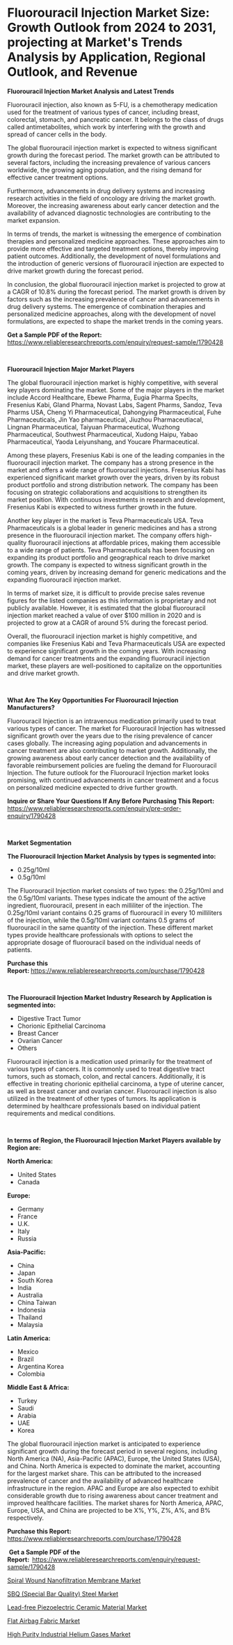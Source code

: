 <p><h1>Fluorouracil Injection Market Size: Growth Outlook from 2024 to 2031, projecting at Market's Trends Analysis by Application, Regional Outlook, and Revenue</h1></p><p><strong>Fluorouracil Injection Market Analysis and Latest Trends</strong></p>
<p><p>Fluorouracil injection, also known as 5-FU, is a chemotherapy medication used for the treatment of various types of cancer, including breast, colorectal, stomach, and pancreatic cancer. It belongs to the class of drugs called antimetabolites, which work by interfering with the growth and spread of cancer cells in the body.</p><p>The global fluorouracil injection market is expected to witness significant growth during the forecast period. The market growth can be attributed to several factors, including the increasing prevalence of various cancers worldwide, the growing aging population, and the rising demand for effective cancer treatment options.</p><p>Furthermore, advancements in drug delivery systems and increasing research activities in the field of oncology are driving the market growth. Moreover, the increasing awareness about early cancer detection and the availability of advanced diagnostic technologies are contributing to the market expansion.</p><p>In terms of trends, the market is witnessing the emergence of combination therapies and personalized medicine approaches. These approaches aim to provide more effective and targeted treatment options, thereby improving patient outcomes. Additionally, the development of novel formulations and the introduction of generic versions of fluorouracil injection are expected to drive market growth during the forecast period.</p><p>In conclusion, the global fluorouracil injection market is projected to grow at a CAGR of 10.8% during the forecast period. The market growth is driven by factors such as the increasing prevalence of cancer and advancements in drug delivery systems. The emergence of combination therapies and personalized medicine approaches, along with the development of novel formulations, are expected to shape the market trends in the coming years.</p></p>
<p><strong>Get a Sample PDF of the Report:&nbsp;</strong> <a href="https://www.reliableresearchreports.com/enquiry/request-sample/1790428">https://www.reliableresearchreports.com/enquiry/request-sample/1790428</a></p>
<p>&nbsp;</p>
<p><strong>Fluorouracil Injection Major Market Players</strong></p>
<p><p>The global fluorouracil injection market is highly competitive, with several key players dominating the market. Some of the major players in the market include Accord Healthcare, Ebewe Pharma, Eugia Pharma Speclts, Fresenius Kabi, Gland Pharma, Novast Labs, Sagent Pharms, Sandoz, Teva Pharms USA, Cheng Yi Pharmaceutical, Dahongying Pharmaceutical, Fuhe Pharmaceuticals, Jin Yao pharmaceutical, Jiuzhou Pharmaceutiacal, Lingnan Pharmaceutical, Taiyuan Pharmaceutical, Wuzhong Pharmaceutical, Southwest Pharmaceutical, Xudong Haipu, Yabao Pharmaceutical, Yaoda Leiyunshang, and Youcare Pharmaceutical.</p><p>Among these players, Fresenius Kabi is one of the leading companies in the fluorouracil injection market. The company has a strong presence in the market and offers a wide range of fluorouracil injections. Fresenius Kabi has experienced significant market growth over the years, driven by its robust product portfolio and strong distribution network. The company has been focusing on strategic collaborations and acquisitions to strengthen its market position. With continuous investments in research and development, Fresenius Kabi is expected to witness further growth in the future.</p><p>Another key player in the market is Teva Pharmaceuticals USA. Teva Pharmaceuticals is a global leader in generic medicines and has a strong presence in the fluorouracil injection market. The company offers high-quality fluorouracil injections at affordable prices, making them accessible to a wide range of patients. Teva Pharmaceuticals has been focusing on expanding its product portfolio and geographical reach to drive market growth. The company is expected to witness significant growth in the coming years, driven by increasing demand for generic medications and the expanding fluorouracil injection market.</p><p>In terms of market size, it is difficult to provide precise sales revenue figures for the listed companies as this information is proprietary and not publicly available. However, it is estimated that the global fluorouracil injection market reached a value of over $100 million in 2020 and is projected to grow at a CAGR of around 5% during the forecast period.</p><p>Overall, the fluorouracil injection market is highly competitive, and companies like Fresenius Kabi and Teva Pharmaceuticals USA are expected to experience significant growth in the coming years. With increasing demand for cancer treatments and the expanding fluorouracil injection market, these players are well-positioned to capitalize on the opportunities and drive market growth.</p></p>
<p>&nbsp;</p>
<p><strong>What Are The Key Opportunities For Fluorouracil Injection Manufacturers?</strong></p>
<p><p>Fluorouracil Injection is an intravenous medication primarily used to treat various types of cancer. The market for Fluorouracil Injection has witnessed significant growth over the years due to the rising prevalence of cancer cases globally. The increasing aging population and advancements in cancer treatment are also contributing to market growth. Additionally, the growing awareness about early cancer detection and the availability of favorable reimbursement policies are fueling the demand for Fluorouracil Injection. The future outlook for the Fluorouracil Injection market looks promising, with continued advancements in cancer treatment and a focus on personalized medicine expected to drive further growth.</p></p>
<p><strong>Inquire or Share Your Questions If Any Before Purchasing This Report:</strong> <a href="https://www.reliableresearchreports.com/enquiry/pre-order-enquiry/1790428">https://www.reliableresearchreports.com/enquiry/pre-order-enquiry/1790428</a></p>
<p>&nbsp;</p>
<p><strong>Market Segmentation</strong></p>
<p><strong>The Fluorouracil Injection Market Analysis by types is segmented into:</strong></p>
<p><ul><li>0.25g/10ml</li><li>0.5g/10ml</li></ul></p>
<p><p>The Fluorouracil Injection market consists of two types: the 0.25g/10ml and the 0.5g/10ml variants. These types indicate the amount of the active ingredient, fluorouracil, present in each milliliter of the injection. The 0.25g/10ml variant contains 0.25 grams of fluorouracil in every 10 milliliters of the injection, while the 0.5g/10ml variant contains 0.5 grams of fluorouracil in the same quantity of the injection. These different market types provide healthcare professionals with options to select the appropriate dosage of fluorouracil based on the individual needs of patients.</p></p>
<p><strong>Purchase this Report:&nbsp;</strong><a href="https://www.reliableresearchreports.com/purchase/1790428">https://www.reliableresearchreports.com/purchase/1790428</a></p>
<p>&nbsp;</p>
<p><strong>The Fluorouracil Injection Market Industry Research by Application is segmented into:</strong></p>
<p><ul><li>Digestive Tract Tumor</li><li>Chorionic Epithelial Carcinoma</li><li>Breast Cancer</li><li>Ovarian Cancer</li><li>Others</li></ul></p>
<p><p>Fluorouracil injection is a medication used primarily for the treatment of various types of cancers. It is commonly used to treat digestive tract tumors, such as stomach, colon, and rectal cancers. Additionally, it is effective in treating chorionic epithelial carcinoma, a type of uterine cancer, as well as breast cancer and ovarian cancer. Fluorouracil injection is also utilized in the treatment of other types of tumors. Its application is determined by healthcare professionals based on individual patient requirements and medical conditions.</p></p>
<p>&nbsp;</p>
<p><strong>In terms of Region, the Fluorouracil Injection Market Players available by Region are:</strong></p>
<p>
    <p> <strong> North America: </strong>
        <ul>
            <li>United States</li>
            <li>Canada</li>
        </ul>
        </p> 
    <p> <strong> Europe: </strong>
        <ul>
            <li>Germany</li>
            <li>France</li>
            <li>U.K.</li>
            <li>Italy</li>
            <li>Russia</li>
        </ul>
        </p> 
    <p> <strong> Asia-Pacific: </strong>
        <ul>
            <li>China</li>
            <li>Japan</li>
            <li>South Korea</li>
            <li>India</li>
            <li>Australia</li>
            <li>China Taiwan</li>
            <li>Indonesia</li>
            <li>Thailand</li>
            <li>Malaysia</li>
        </ul>
        </p> 
    <p> <strong> Latin America: </strong>
        <ul>
            <li>Mexico</li>
            <li>Brazil</li>
            <li>Argentina Korea</li>
            <li>Colombia</li>
        </ul>
        </p> 
    <p> <strong> Middle East & Africa: </strong>
        <ul>
            <li>Turkey</li>
            <li>Saudi</li>
            <li>Arabia</li>
            <li>UAE</li>
            <li>Korea</li>
        </ul>
    </p>
    </p>
<p><p>The global fluorouracil injection market is anticipated to experience significant growth during the forecast period in several regions, including North America (NA), Asia-Pacific (APAC), Europe, the United States (USA), and China. North America is expected to dominate the market, accounting for the largest market share. This can be attributed to the increased prevalence of cancer and the availability of advanced healthcare infrastructure in the region. APAC and Europe are also expected to exhibit considerable growth due to rising awareness about cancer treatment and improved healthcare facilities. The market shares for North America, APAC, Europe, USA, and China are projected to be X%, Y%, Z%, A%, and B% respectively.</p></p>
<p><strong>Purchase this Report: </strong><a href="https://www.reliableresearchreports.com/purchase/1790428">https://www.reliableresearchreports.com/purchase/1790428</a></p>
<p>&nbsp;<strong>Get a Sample PDF of the Report:&nbsp;&nbsp;</strong><a href="https://www.reliableresearchreports.com/enquiry/request-sample/1790428">https://www.reliableresearchreports.com/enquiry/request-sample/1790428</a></p>
<p><strong></strong></p>
<p><p><a href="https://medium.com/@ameliahaley64/spiral-wound-nanofiltration-membrane-market-analysis-and-sze-forecasted-for-period-from-2024-to-070251b491f5">Spiral Wound Nanofiltration Membrane Market</a></p><p><a href="https://medium.com/@ameliahaley64/sbq-special-bar-quality-steel-market-competitive-analysis-market-trends-and-forecast-to-2031-826db40c7896">SBQ (Special Bar Quality) Steel Market</a></p><p><a href="https://medium.com/@ameliahaley64/analyzing-lead-free-piezoelectric-ceramic-material-market-global-industry-perspective-and-forecast-b4536c63aad8">Lead-free Piezoelectric Ceramic Material Market</a></p><p><a href="https://medium.com/@larrytran2023/flat-airbag-fabric-nbsp-market-focuses-on-market-share-size-and-projected-forecast-till-2031-cab727bd9eef">Flat Airbag Fabric Market</a></p><p><a href="https://medium.com/@larrytran2023/high-purity-industrial-helium-gases-market-the-key-to-successful-business-strategy-forecast-till-fc588fee0860">High Purity Industrial Helium Gases Market</a></p></p>